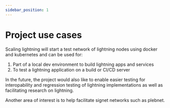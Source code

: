 ```yaml
---
sidebar_position: 1
---
```


# Project use cases

Scaling lightning will start a test network of lightning nodes using docker and kubernetes and can be used for:

1. Part of a local dev environment to build lightning apps and services
2. To test a lightning application on a build or CI/CD server

In the future, the project would also like to enable easier testing for interopability and regression testing of lightning implementations as well as facilitating research on lightning.

Another area of interest is to help facilitate signet networks such as plebnet.
